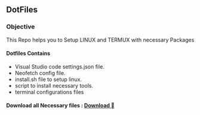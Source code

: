 ## DotFiles

### Objective

This Repo helps you to Setup LINUX and TERMUX with necessary Packages

#### Dotfiles Contains

- Visual Studio code settings.json file.
- Neofetch config file.
- install.sh file to setup linux.
- script to install necessary tools.
- terminal configurations files

#### Download all Necessary files : <a href="https://drive.google.com/drive/folders/14xOebYeDEohDh1wxDzDZh2t5RkLuU7F7?usp=sharing"> Download  </a>
